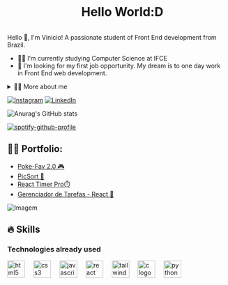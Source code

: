 <!--título-->
<div id="user-content-toc">
  <ul align="center">
    <summary><h1 style="display: inline-block">Hello World:D</h1></summary>
</div>

<!-- Presentation -->
<p>
  Hello 👋, I'm Vinicio! A passionate student of Front End development from Brazil.

  - 👨‍💻 I’m currently studying Computer Science at IFCE
  - 👀 I'm looking for my first job opportunity. My dream is to one day work in Front End web development.
</p>

<details>
  <summary>👨‍💻 More about me</summary>

  - 💬 I'm 18 years old and currently live in Brazil. I started my career in graphic design and, when I moved to programming, I fell in love with front-end development. This area combines two of my greatest passions: design and communication. I enjoy conveying ideas and connecting with users through the interfaces and experiences I create, providing fluid and engaging interactions in each application I develop.

  - ⚡ I'm passionate about games, bodybuilding, programming and music! I have a natural curiosity for the world of front-end development and I'm always looking for new projects to explore and improve my skills. I love diving into challenges that allow me to grow both technically and personally.
</details>

<!-- Links -->
[![Instagram](https://img.shields.io/badge/Instagram-E4405F?style=for-the-badge&logo=instagram&logoColor=white)](https://www.instagram.com/vinnykkkkj/)
[![LinkedIn](https://img.shields.io/badge/LinkedIn-0077B5?style=for-the-badge&logo=linkedin&logoColor=white)](https://www.linkedin.com/in/josé-vinicio-olivindo-dias-7b81b320b/)

<!-- GithubStats -->
![Anurag's GitHub stats](https://github-readme-stats.vercel.app/api?username=vinicioolivindo&theme=tokyonight&show_icons=true)

[![spotify-github-profile](https://spotify-github-profile.kittinanx.com/api/view?uid=31hmmwzzh6otxht2cabnp32yi2qy&cover_image=true&theme=natemoo-re&show_offline=true&background_color=121212&interchange=false&bar_color=53b14f&bar_color_cover=true)](https://github.com/kittinan/spotify-github-profile)

<!-- Portfolio -->
## 👨‍💻 Portfolio:
- [Poke-Fav 2.0 🎮](https://github.com/vinicioolivindo/Poke-Fav-2.0)
- [PicSort 📸](https://github.com/vinicioolivindo/PicSort)
- [React Timer Pro⏱️](https://github.com/vinicioolivindo/React-Timer-Pro)
- [Gerenciador de Tarefas - React 📃](https://github.com/vinicioolivindo/gerenciador-tarefas-React/)

<!-- GIF -->
<p align="left">
  <img align="center" src="https://i.pinimg.com/originals/f5/8f/e8/f58fe8e19a7e25ddf0c459a3599261d6.gif" alt="Imagem">
</p>

## 🔥 Skills
<!-- Skills: Programming Languages -->
  <div style="flex-basis: 48%;">
    <h3>Technologies already used</h3>
  <img src="https://skillicons.dev/icons?i=html" height="40" alt="html5 logo"  />
  <img width="12" />
  <img src="https://skillicons.dev/icons?i=css" height="40" alt="css3 logo"  />
  <img width="12" />
  <img src="https://skillicons.dev/icons?i=js" height="40" alt="javascript logo"  />
  <img width="12" />
  <img src="https://skillicons.dev/icons?i=react" height="40" alt="react logo"  />
  <img width="12" />
  <img src="https://skillicons.dev/icons?i=tailwind" height="40" alt="tailwindcss logo"  />
  <img width="12" />
  <img src="https://skillicons.dev/icons?i=c" height="40" alt="c logo"  />
  <img width="12" />
  <img src="https://skillicons.dev/icons?i=py" height="40" alt="python logo"  />

###
  </div>
  
